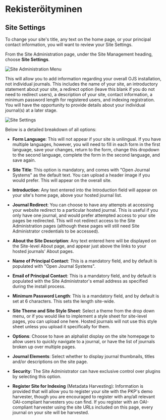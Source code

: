 # Rekisteröityminen

## Site Settings

To change your site's title, any text on the home page, or your principal contact information, you will want to review your Site Settings.

From the Site Administration page, under the Site Management heading, choose **Site Settings**.

![Site Administration Menu](images/chapter4/site_admin.png)

This will allow you to add information regarding your overall OJS installation, not individual journals. This includes the name of your site, an introductory statement about your site, a redirect option (leave this blank if you do not need to redirect users), a description of your site, contact information, a minimum password length for registered users, and indexing registration. You will have the opportunity to provide details about your individual journal(s) at a later stage.

![Site Settings](images/chapter4/sa_site_settings.png)

Below is a detailed breakdown of all options:

* **Form Language**: This will not appear if your site is unilingual. If you have multiple languages, however, you will need to fill in each form in the first language, save your changes, return to the form, change this dropdown to the second language, complete the form in the second language, and save again.

* **Site Title**: This option is mandatory, and comes with "Open Journal Systems" as the default text. You can upload a header image if you would prefer. This will appear on the overall site.

* **Introduction**: Any text entered into the Introduction field will appear on your site's home page, above your hosted journal list.

* **Journal Redirect**: You can choose to have any attempts at accessing your website redirect to a particular hosted journal. This is useful if you only have one journal, and would prefer attempted access to your site pages be redirected. This will not redirect access to the Site Administration pages (although these pages will still need Site Administrator credentials to be accessed).

* **About the Site Description**: Any text entered here will be displayed on the Site-level About page, and appear just above the links to your hosted journals' About pages.

* **Name of Principal Contact**: This is a mandatory field, and by default is populated with "Open Journal Systems".

* **Email of Principal Contact**: This is a mandatory field, and by default is populated with the Site Administrator's email address as specified during the install process.

* **Minimum Password Length**: This is a mandatory field, and by default is set at 6 characters. This sets the length site-wide.

* **Site Theme and Site Style Sheet**: Select a theme from the drop down menu, or if you would like to implement a style sheet for site-level pages, you can upload one here. Hosted journals will not use this style sheet unless you upload it specifically for them.

* **Options**: Choose to have an alphalist display on the site homepage to allow users to quickly navigate to a journal, or have the list of journals broken up over multiple pages.

* **Journal Elements**: Select whether to display journal thumbnails, titles and/or descriptions on the site page.

* **Security**: The Site Administrator can have exclusive control over plugins by selecting this option.

* **Register Site for Indexing** (Metadata Harvesting): Information is provided that will allow you to register your site with the PKP's demo harvester, though you are encouraged to register with any/all relevant OAI-compliant harvesters you can find. If you register with an OAI-compliant harvester using the site URLs included on this page, every journal on your site will be harvested.
